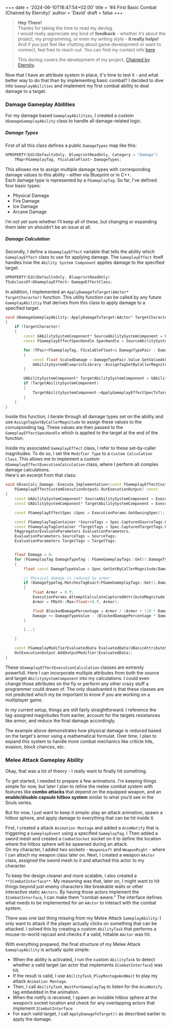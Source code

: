 +++
date = '2024-06-10T18:47:54+02:00'
title = '#4 First Basic Combat (Chained by Eternity)'
author = 'David'
draft = false
+++

> **Hey There!**  
> Thanks for taking the time to read my devlog.  
> I would really appreciate any kind of **feedback** - whether it’s about the project, my programming, or even my writing style - **it really helps!**
> And if you just feel like chatting about game development or want to connect, feel free to reach out.
> You can find my contact info [here](https://david-burgstaller.de/about/)
>
> This devlog covers the development of my project, [Chained by Eternity](https://www.david-burgstaller.de/project/chainedbyeternity/).

Now that I have an attribute system in place, it's time to test it - and what better way to do that than by implementing basic combat?
I decided to dive into `GameplayAbilities` and implement my first combat ability to deal damage to a target.

### Damage Gameplay Abilities

For my damage based `GameplayAbilities`, I created 
a custom `UDamageGameplayAbility` class to handle all damage-related logic.

##### Damage Types

First of all this class defines a public `DamageTypes` map like this:

```cpp
UPROPERTY(EditDefaultsOnly, BlueprintReadOnly, Category = "Damage")
	TMap<FGameplayTag, FScalableFloat> DamageTypes;

```

This allowes me to assign multiple damage types with corresponding damage values to this ability - either via Blueprint or in C++.  
Each damage type is represented by a `FGameplayTag`. So far, I've defined four basic types:
- Physical Damage
- Fire Damage
- Ice Damage
- Arcane Damage

I’m not yet sure whether I’ll keep all of these, but changing or expanding them later on shouldn’t be an issue at all.

##### Damage Calculation

Secondly, I define a `UGameplayEffect` variable that tells the ability which `GameplayEffect` class to use for applying damage. The `GameplayEffect` itself handles how the `Ability System Component` applies damage to the specified target.

```cpp
UPROPERTY(EditDefaultsOnly, BlueprintReadOnly)
TSubclassOf<UGameplayEffect> DamageEffectClass;
```

In addition, I implemented an `ApplyDamageToTarget(AActor* TargetCharacter)` function. This utility function can be called by any future `GameplayAbilitiy` that derives from this class to apply damage to a specified target.

```cpp
void UDamageGameplayAbility::ApplyDamageToTarget(AActor* TargetCharacter)
{
	if (TargetCharacter)
	{
		const UAbilitySystemComponent* SourceAbilitySystemComponent = UAbilitySystemBlueprintLibrary::GetAbilitySystemComponent(GetAvatarActorFromActorInfo());
		const FGameplayEffectSpecHandle SpecHandle = SourceAbilitySystemComponent->MakeOutgoingSpec(DamageEffectClass, GetAbilityLevel(), SourceAbilitySystemComponent->MakeEffectContext());

		for (TPair<FGameplayTag, FScalableFloat>& DamageTypePair : DamageTypes)
		{
			const float ScaledDamage = DamageTypePair.Value.GetValueAtLevel(GetAbilityLevel());
			UAbilitySystemBlueprintLibrary::AssignTagSetByCallerMagnitude(SpecHandle, DamageTypePair.Key, ScaledDamage);
		}

		UAbilitySystemComponent* TargetAbilitySystemComponent = UAbilitySystemBlueprintLibrary::GetAbilitySystemComponent(TargetCharacter);
		if (TargetAbilitySystemComponent)
		{
			TargetAbilitySystemComponent->ApplyGameplayEffectSpecToTarget(*SpecHandle.Data.Get(), TargetAbilitySystemComponent);
		}
	}
}
```
Inside this function, I iterate through all damage types set on the ability and use `AssignTagSetByCallerMagnitude` to assign these values to the corrusponding tag. These values are then passed to the `GameplayEffectSpecHandle` which is applied to the target at the end of the function.

Inside my associated `GameplayEffect` class,  I refer to these set-by-caller magnitudes. To do so, I set the `Modifier Type` to a `Custom Calculation Class`. This allows me to implement a custom `UGameplayEffectExecutionCalculation` class, where I perform all complex damage calculations.  
Here's an excerpt from that class:

```cpp
void UExecCalc_Damage::Execute_Implementation(const FGameplayEffectCustomExecutionParameters& ExecutionParams, 
	FGameplayEffectCustomExecutionOutput& OutExecutionOutput) const
{
	const UAbilitySystemComponent* SourceAbilitySystemComponent = ExecutionParams.GetSourceAbilitySystemComponent();
	const UAbilitySystemComponent* TargetAbilitySystemComponent = ExecutionParams.GetTargetAbilitySystemComponent();

    const FGameplayEffectSpec &Spec = ExecutionParams.GetOwningSpec();

    const FGameplayTagContainer *SourceTags = Spec.CapturedSourceTags.GetAggregatedTags();
    const FGameplayTagContainer *TargetTags = Spec.CapturedTargetTags.GetAggregatedTags();
    FAggregatorEvaluateParameters EvaluationParameters;
    EvaluationParameters.SourceTags = SourceTags;
    EvaluationParameters.TargetTags = TargetTags;


	float Damage = 0;
	for (FGameplayTag DamageTypeTag : FGameGameplayTags::Get().DamageTypes)
	{
		float const DamageTypeValue = Spec.GetSetByCallerMagnitude(DamageTypeTag);

		// Physical damage is reduced by armor
		if (DamageTypeTag.MatchesTagExact(FGameGameplayTags::Get().Damage_Physical))
		{
            float Armor = 0.f;
            ExecutionParams.AttemptCalculateCapturedAttributeMagnitude(DamageStatics().ArmorDef, EvaluationParameters, Armor);
            Armor = FMath::Max<float>(0.f, Armor);

            float BlockedDamagePercentage = Armor / (Armor + (10 * DamageTypeValue));
            Damage += DamageTypeValue - (BlockedDamagePercentage * DamageTypeValue);
		}

        [...]

	}

    const FGameplayModifierEvaluatedData EvaluatedData(UBasicAttributeSet::GetIncomingDMGAttribute(), EGameplayModOp::Override, Damage);
    OutExecutionOutput.AddOutputModifier(EvaluatedData);
}

```

These `UGameplayEffectExecutionCalculation` classes are extremly powerfull. Here I can incorporate multiple attributes from both the source and target `AbilitySystemComponent` into my calculations. I could even change those attributes on the fly or perform any other crazy stuff a programmer could dream of. The only disadvanted is that these classes are not predicted which my be important to know if you are working on a multiplayer game.

In my current setup, things are still fairly straightforward: I reference the tag-assigned magnitudes from earlier, account for the targets resistances like armor, and reduce the final damage accordingly.

The example above demonstrates how physical damage is reduced based on the target's armor using a mathematical formulat. Over time, I plan to expand this system to handle more combat mechanics like criticle hits, 
evasion, block chances, etc.


### Melee Attack Gameplay Ability

Okay, that was a lot of theory - I really want to finally hit something.

To get started, I needed to prepare a few animations. I'm keeping things simple for now, but later I plan to refine the melee combat system with features like **combo attacks** that depend on the equipped weapon, and an **enable/disable capsule hitbox system** similar to what you’d see in the Souls series.

But for now, I just want to keep it simple: play an attack animation, spawn a hitbox sphere, and apply damage to everything that can be hit inside it.

First, I created a attack `Animation Montage` and added a `AnimNotify` that is triggering a `GameplayEvent` using a specified `GameplayTag`. I Then added a sword mesh and created a `CombatSocket` socket on it  to define the location where the hitbox sphere will be spawned during an attack.  
On my character, I added two sockets - `WeaponLeft` and `WeaponRight` - where I can attach my weapon class later on. Next, I created a weapon `AActor` class, assigned the sword mesh to it and attached this actor to my character.

To keep the design cleaner and more scalable, I also created a `**ICombatInterface**`. My reasoning was that, later on, I might want to hit things beyond just enemy characters like breakable walls or other interactive static `AActors`. By having those actors implement the `ICombatInterface`, I can make them "combat-aware." The interface defines what needs to be implemented for an `AActor` to interact with the combat system.

There was one last thing missing from my Melee Attack `GameplayAbility`: I only want to attack if the player actually clicks on something that can be attacked. I solved this by creating a custom `AbilityTask` that performs a mouse-to-world raycast and checks if a valid, hittable `AActor` was hit.

With everything prepared, the final structure of my Melee Attack `GameplayAbility` is actually quite simple:

- When the ability is activated, I run the custom `AbilityTask` to detect whether a valid target (an actor that implements `ICombatInterface`) was hit.
- If the result is valid, I use `AbilityTask_PlayMontageAndWait` to play my attack `Animation Montage`.
- Then, I call `AbilityTask_WaitForGameplayTag` to listen for the `AnimNotify` tag embedded in the animation.
- When the notify is received, I spawn an invisible hitbox sphere at the weapon’s socket location and check for any overlapping actors that implement `ICombatInterface`
- For each valid target, I call `ApplyDamageToTarget()` as described earlier to apply the damage.
